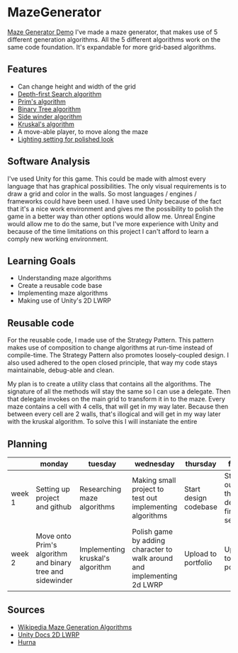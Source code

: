 # MazeGenerator
[Maze Generator Demo](https://ferri.dev/Maze-Generator/)
I've made a maze generator, that makes use of 5 different generation algorithms. All the 5 different algorithms work on the same code foundation. It's expandable for more grid-based algorithms.
## Features
- Can change height and width of the grid
- [Depth-first Search algorithm](https://en.wikipedia.org/wiki/Depth-first_search)
- [Prim's algorithm](https://en.wikipedia.org/wiki/Prim%27s_algorithm)
- [Binary Tree algorithm](https://en.wikipedia.org/wiki/Binary_tree)
- [Side winder algorithm](http://weblog.jamisbuck.org/2011/2/3/maze-generation-sidewinder-algorithm)
- [Kruskal's algorithm](https://en.wikipedia.org/wiki/Kruskal%27s_algorithm)
- A move-able player, to move along the maze
- [Lighting setting for polished look](https://docs.unity3d.com/Packages/com.unity.render-pipelines.lightweight@6.7/manual/2d-index.html)
## Software Analysis 
I've used Unity for this game. This could be made with almost every language that has graphical possibilities. The only visual requirements is to draw a grid and color in the walls. So most languages / engines / frameworks could have been used. I have used Unity because of the fact that it's a nice work environment and gives me the possibility to polish the game in a better way than other options would allow me. Unreal Engine would allow me to do the same, but I've more experience with Unity and because of the time limitations on this project I can't afford to learn a comply new working environment.
## Learning Goals
- Understanding maze algorithms
- Create a reusable code base
- Implementing maze algorithms
- Making use of Unity's 2D LWRP
## Reusable code
For the reusable code, I made use of the Strategy Pattern. This pattern makes use of composition to change algorithms at run-time instead of compile-time. The Strategy Pattern also promotes loosely-coupled design. I also used adhered to the open closed principle, that way my code stays maintainable, debug-able and clean.

My plan is to create a utility class that contains all the algorithms. The signature of all the methods will stay the same so I can use a delegate. Then that delegate invokes on the main grid to transform it in to the maze. Every maze contains a cell with 4 cells, that will get in my way later. Because then between every cell are 2 walls, that's illogical and will get in my way later with the kruskal algorithm. To solve this I will instaniate the entire
## Planning 
| | monday | tuesday | wednesday | thursday | friday |
| --- | --- | --- | --- | --- | --- |
|week 1 | Setting up project and github | Researching maze algorithms | Making small project to test out implementing algorithms | Start design codebase | Start out with the depth-first search |
|week 2 | Move onto Prim's algorithm and binary tree and sidewinder | Implementing kruskal's algorithm | Polish game by adding character to walk around and implementing 2d LWRP | Upload to portfolio | Upload to portfolio | 
## Sources
- [Wikipedia Maze Generation Algorithms](https://en.wikipedia.org/wiki/Maze_generation_algorithm)
- [Unity Docs 2D LWRP](https://docs.unity3d.com/Packages/com.unity.render-pipelines.lightweight@6.7/manual/2d-index.htm)
- [Hurna](https://hurna.io/academy/algorithms/maze_generator/index.html)
<!--stackedit_data:
eyJoaXN0b3J5IjpbLTE4MzE3MDE1MjMsMTIyNzM3MjQ2MiwtMT
UyNzM0MzU2NCwtOTQ2MzA1NDc1LDEwMDg5NDU1MDNdfQ==
-->
